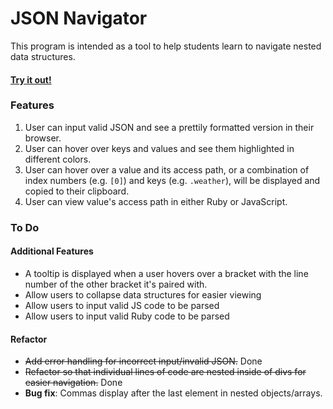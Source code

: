 # JSON Navigator

This program is intended as a tool to help students learn to navigate nested data structures.

#### [Try it out!](http://annarankin.github.io/json-navigator/)

### Features

1. User can input valid JSON and see a prettily formatted version in their browser.
1. User can hover over keys and values and see them highlighted in different colors.
1. User can hover over a value and its access path, or a combination of index numbers (e.g. `[0]`) and keys (e.g. `.weather`), will be displayed and copied to their clipboard.
1. User can view value's access path in either Ruby or JavaScript.

### To Do

#### Additional Features

- A tooltip is displayed when a user hovers over a bracket with the line number of the other bracket it's paired with.
- Allow users to collapse data structures for easier viewing
- Allow users to input valid JS code to be parsed
- Allow users to input valid Ruby code to be parsed

#### Refactor

- ~~Add error handling for incorrect input/invalid JSON.~~ Done
- ~~Refactor so that individual lines of code are nested inside of divs for easier navigation.~~ Done
- **Bug fix**: Commas display after the last element in nested objects/arrays.
